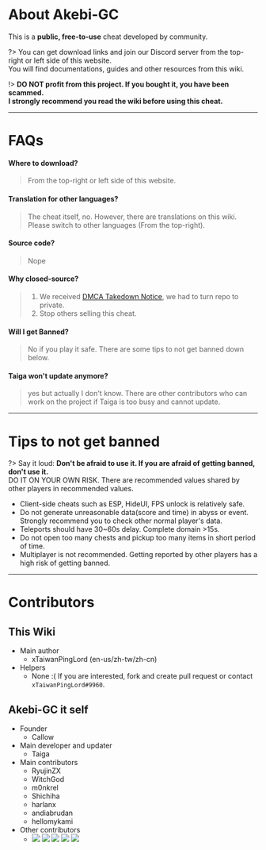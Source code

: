 <!-- README.md (Home) -->

# About Akebi-GC
This is a **public, free-to-use** cheat developed by community.

?> You can get download links and join our Discord server from the top-right or left side of this website.<br>
You will find documentations, guides and other resources from this wiki.

!> **DO NOT profit from this project. If you bought it, you have been scammed.** <br>
**I strongly recommend you read the wiki before using this cheat.**

---

# FAQs
#### Where to download?
> From the top-right or left side of this website.

#### Translation for other languages?
> The cheat itself, no. However, there are translations on this wiki. Please switch to other languages (From the top-right).

#### Source code?
> Nope

#### Why closed-source?
> 1. We received [DMCA Takedown Notice](https://zh.wikipedia.org/wiki/%E6%95%B8%E5%AD%97%E5%8D%83%E5%B9%B4%E7%89%88%E6%AC%8A%E6%B3%95), we had to turn repo to private.
> 2. Stop others selling this cheat.

#### Will I get Banned?
> No if you play it safe. There are some tips to not get banned down below.

#### Taiga won't update anymore?
> yes but actually I don't know. There are other contributors who can work on the project if Taiga is too busy and cannot update.

---

# Tips to not get banned
?> Say it loud: **Don't be afraid to use it. If you are afraid of getting banned, don't use it.** <br>
DO IT ON YOUR OWN RISK. There are recommended values shared by other players in recommended values.
- Client-side cheats such as ESP, HideUI, FPS unlock is relatively safe.
- Do not generate unreasonable data(score and time) in abyss or event. Strongly recommend you to check other normal player's data.
- Teleports should have 30~60s delay. Complete domain >15s.
- Do not open too many chests and pickup too many items in short period of time. 
- Multiplayer is not recommended. Getting reported by other players has a high risk of getting banned.

---

# Contributors
## This Wiki
- Main author
  - xTaiwanPingLord (en-us/zh-tw/zh-cn)
- Helpers
  - None :( If you are interested, fork and create pull request or contact `xTaiwanPingLord#9960`.

## Akebi-GC it self
- Founder
  - Callow
- Main developer and updater
  - Taiga
- Main contributors
  - RyujinZX
  - WitchGod
  - m0nkrel
  - Shichiha
  - harlanx
  - andiabrudan
  - hellomykami
- Other contributors
  - ![](https://i.imgur.com/utgom0J.png)
  ![](https://i.imgur.com/PBHAPrt.png)
  ![](https://i.imgur.com/gEbUn9j.png)
  ![](https://i.imgur.com/79fxpgC.png)
  ![](https://i.imgur.com/wTgijao.png)